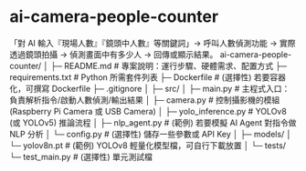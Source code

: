 # ai-camera-people-counter
「對 AI 輸入『現場人數』『鏡頭中人數』等關鍵詞」→ 呼叫人數偵測功能 → 實際透過鏡頭拍攝 → 偵測畫面中有多少人 → 回傳或顯示結果。
ai-camera-people-counter/
│
├─ README.md               # 專案說明：運行步驟、硬體需求、配置方式
├─ requirements.txt        # Python 所需套件列表
├─ Dockerfile             # (選擇性) 若要容器化，可撰寫 Dockerfile
├─ .gitignore
│
├─ src/
│   ├─ main.py             # 主程式入口：負責解析指令/啟動人數偵測/輸出結果
│   ├─ camera.py           # 控制攝影機的模組 (Raspberry Pi Camera 或 USB Camera)
│   ├─ yolo_inference.py   # YOLOv8 (或 YOLOv5) 推論流程
│   ├─ nlp_agent.py        # (範例) 若要模擬 AI Agent 對指令做 NLP 分析
│   └─ config.py           # (選擇性) 儲存一些參數或 API Key
│
├─ models/
│   └─ yolov8n.pt          # (範例) YOLOv8 輕量化模型檔，可自行下載放置
│
└─ tests/
    └─ test_main.py        # (選擇性) 單元測試檔
